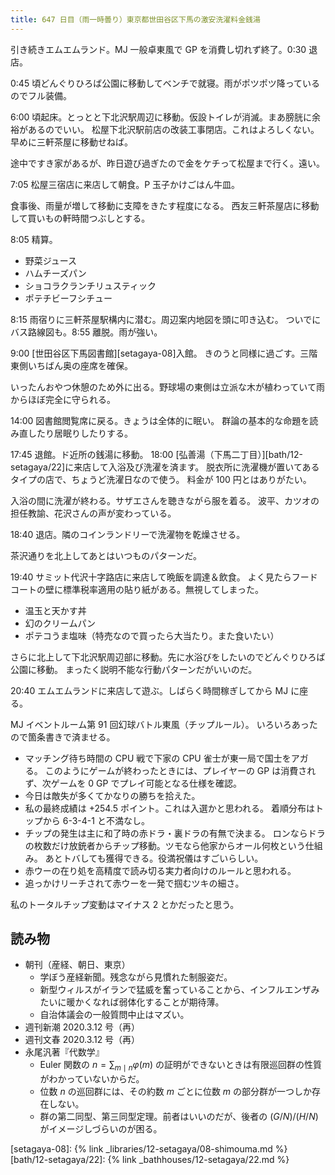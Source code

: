 ```yaml
---
title: 647 日目（雨一時曇り）東京都世田谷区下馬の激安洗濯料金銭湯
---
```


引き続きエムエムランド。MJ 一般卓東風で GP を消費し切れず終了。0:30 退店。

0:45 頃どんぐりひろば公園に移動してベンチで就寝。雨がポツポツ降っているのでフル装備。

6:00 頃起床。とっとと下北沢駅周辺に移動。仮設トイレが消滅。まあ膀胱に余裕があるのでいい。
松屋下北沢駅前店の改装工事閉店。これはよろしくない。早めに三軒茶屋に移動せねば。

途中ですき家があるが、昨日遊び過ぎたので金をケチって松屋まで行く。遠い。

7:05 松屋三宿店に来店して朝食。P 玉子かけごはん牛皿。

食事後、雨量が増して移動に支障をきたす程度になる。
西友三軒茶屋店に移動して買いもの軒時間つぶしとする。

8:05 精算。

* 野菜ジュース
* ハムチーズパン
* ショコラクランチリュスティック
* ポテチビーフシチュー

8:15 雨宿りに三軒茶屋駅構内に潜む。周辺案内地図を頭に叩き込む。
ついでにバス路線図も。8:55 離脱。雨が強い。

9:00 [世田谷区下馬図書館][setagaya-08]入館。
きのうと同様に過ごす。三階東側いちばん奥の座席を確保。

いったんおやつ休憩のため外に出る。野球場の東側は立派な木が植わっていて雨からほぼ完全に守られる。

14:00 図書館閲覧席に戻る。きょうは全体的に眠い。
群論の基本的な命題を読み直したり居眠りしたりする。

17:45 退館。ド近所の銭湯に移動。
18:00 [弘善湯（下馬二丁目）][bath/12-setagaya/22]に来店して入浴及び洗濯を済ます。
脱衣所に洗濯機が置いてあるタイプの店で、ちょうど洗濯日なので使う。
料金が 100 円とはありがたい。

入浴の間に洗濯が終わる。サザエさんを聴きながら服を着る。
波平、カツオの担任教諭、花沢さんの声が変わっている。

18:40 退店。隣のコインランドリーで洗濯物を乾燥させる。

茶沢通りを北上してあとはいつものパターンだ。

19:40 サミット代沢十字路店に来店して晩飯を調達＆飲食。
よく見たらフードコートの壁に標準税率適用の貼り紙がある。無視してしまった。

* 温玉と天かす丼
* 幻のクリームパン
* ポテコうま塩味（特売なので買ったら大当たり。また食いたい）

さらに北上して下北沢駅周辺部に移動。先に水浴びをしたいのでどんぐりひろば公園に移動。
まったく説明不能な行動パターンだがいいのだ。

20:40 エムエムランドに来店して遊ぶ。しばらく時間稼ぎしてから MJ に座る。

MJ イベントルーム第 91 回幻球バトル東風（チップルール）。
いろいろあったので箇条書きで済ませる。

* マッチング待ち時間の CPU 戦で下家の CPU 雀士が東一局で国士をアガる。
  このようにゲームが終わったときには、プレイヤーの GP は消費されず、次ゲームを 0 GP でプレイ可能となる仕様を確認。
* 今日は敵失が多くてかなりの勝ちを拾えた。
* 私の最終成績は +254.5 ポイント。これは入選かと思われる。
  着順分布はトップから 6-3-4-1 と不満なし。
* チップの発生は主に和了時の赤ドラ・裏ドラの有無で決まる。
  ロンならドラの枚数だけ放銃者からチップ移動。ツモなら他家からオール何枚という仕組み。
  あとトバしても獲得できる。役満祝儀はすごいらしい。
* 赤ウーの在り処を高精度で読み切る実力者向けのルールと思われる。
* 追っかけリーチされて赤ウーを一発で掴むツキの細さ。

私のトータルチップ変動はマイナス 2 とかだったと思う。

## 読み物

* 朝刊（産経、朝日、東京）
  * 学ぼう産経新聞。残念ながら見慣れた制服姿だ。
  * 新型ウィルスがイランで猛威を奮っていることから、インフルエンザみたいに暖かくなれば弱体化することが期待薄。
  * 自治体議会の一般質問中止はマズい。
* 週刊新潮 2020.3.12 号（再）
* 週刊文春 2020.3.12 号（再）
* 永尾汎著『代数学』
  * Euler 関数の $n = \sum_{m \mid n}\varphi(m)$ の証明ができないときは有限巡回群の性質がわかっていないからだ。
  * 位数 $n$ の巡回群には、その約数 $m$ ごとに位数 $m$ の部分群が一つしか存在しない。
  * 群の第二同型、第三同型定理。前者はいいのだが、後者の $(G/N)/(H/N)$ がイメージしづらいのが困る。

[setagaya-08]: {% link _libraries/12-setagaya/08-shimouma.md %}
[bath/12-setagaya/22]: {% link _bathhouses/12-setagaya/22.md %}

